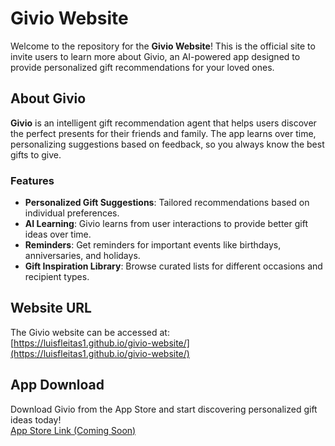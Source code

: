 # Givio Website

Welcome to the repository for the **Givio Website**! This is the official site to invite users to learn more about Givio, an AI-powered app designed to provide personalized gift recommendations for your loved ones.

## About Givio

**Givio** is an intelligent gift recommendation agent that helps users discover the perfect presents for their friends and family. The app learns over time, personalizing suggestions based on feedback, so you always know the best gifts to give.

### Features

- **Personalized Gift Suggestions**: Tailored recommendations based on individual preferences.
- **AI Learning**: Givio learns from user interactions to provide better gift ideas over time.
- **Reminders**: Get reminders for important events like birthdays, anniversaries, and holidays.
- **Gift Inspiration Library**: Browse curated lists for different occasions and recipient types.

## Website URL

The Givio website can be accessed at:  
[https://luisfleitas1.github.io/givio-website/](https://luisfleitas1.github.io/givio-website/)

## App Download

Download Givio from the App Store and start discovering personalized gift ideas today!  
[App Store Link (Coming Soon)](https://apps.apple.com/)

